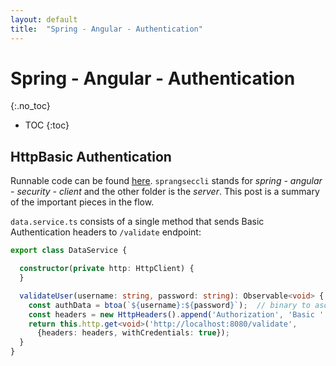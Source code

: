 ```yaml
---
layout: default
title:  "Spring - Angular - Authentication"
---
```


# Spring - Angular - Authentication
{:.no_toc}

* TOC
{:toc}

## HttpBasic Authentication
Runnable code can be found [here](https://github.com/koraytugay/spr-ang-sec/tree/http-basic). 
`sprangseccli` stands for _spring - angular - security - client_ and the other folder is the _server_.
This post is a summary of the important pieces in the flow.

`data.service.ts` consists of a single method that sends Basic Authentication headers to `/validate` endpoint:

```typescript
export class DataService {

  constructor(private http: HttpClient) {
  }

  validateUser(username: string, password: string): Observable<void> {
    const authData = btoa(`${username}:${password}`);  // binary to ascii - encodes input in base64
    const headers = new HttpHeaders().append('Authorization', 'Basic ' + authData);
    return this.http.get<void>('http://localhost:8080/validate',
      {headers: headers, withCredentials: true});
  }
}
```


